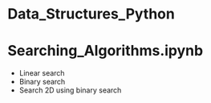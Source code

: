 # Data_Structures_Python

# Searching_Algorithms.ipynb
- Linear search 
- Binary search
- Search 2D using binary search
